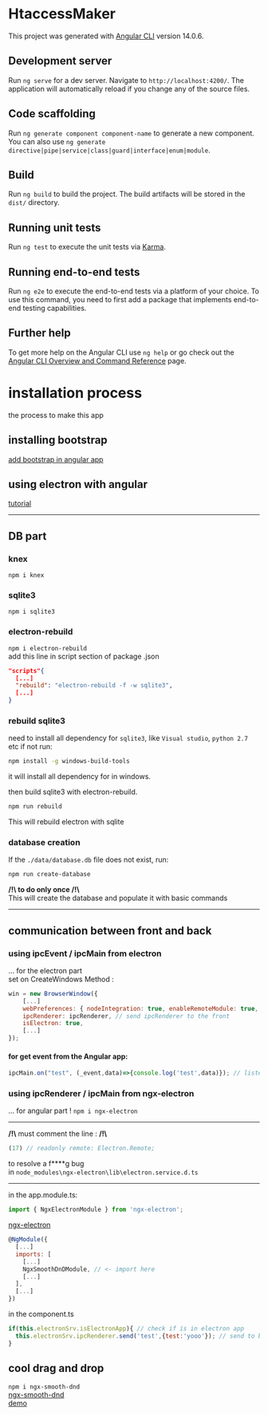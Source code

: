# HtaccessMaker

This project was generated with [Angular CLI](https://github.com/angular/angular-cli) version 14.0.6.

## Development server

Run `ng serve` for a dev server. Navigate to `http://localhost:4200/`. The application will automatically reload if you change any of the source files.

## Code scaffolding

Run `ng generate component component-name` to generate a new component. You can also use `ng generate directive|pipe|service|class|guard|interface|enum|module`.

## Build

Run `ng build` to build the project. The build artifacts will be stored in the `dist/` directory.

## Running unit tests

Run `ng test` to execute the unit tests via [Karma](https://karma-runner.github.io).

## Running end-to-end tests

Run `ng e2e` to execute the end-to-end tests via a platform of your choice. To use this command, you need to first add a package that implements end-to-end testing capabilities.

## Further help

To get more help on the Angular CLI use `ng help` or go check out the [Angular CLI Overview and Command Reference](https://angular.io/cli) page.




# installation process

the process to make this app

## installing bootstrap 

[add bootstrap in angular app](https://techincent.com/how-to-add-bootstrap-5-in-the-angular-application/)


## using electron with angular

[tutorial](https://pkief.medium.com/angular-desktop-apps-a9ce9e3574e8)

---
## DB part
### knex 

`npm i knex`


### sqlite3

`npm i sqlite3 `  

### electron-rebuild

`npm i electron-rebuild `  
add this line in script section of package .json  
```json
"scripts"{
  [...]
  "rebuild": "electron-rebuild -f -w sqlite3",
  [...]
}
```
### rebuild sqlite3
need to install all dependency for `sqlite3`, like `Visual studio`, `python 2.7` etc
if not run:
``` bash 
npm install -g windows-build-tools
```  
it will install all dependency for in windows.

then build sqlite3 with electron-rebuild.
``` bash 
npm run rebuild
```  
This will rebuild electron with sqlite
 

### database creation
If the `./data/database.db` file does not exist, run: 
```bash 
npm run create-database
```  
**/!\ to do only once /!\\**  
This will create the database and populate it with basic commands

----
## communication between front and back
### using ipcEvent / ipcMain  from electron
...  for the electron part  
set on CreateWindows Method : 
```js 
win = new BrowserWindow({
    [...]
    webPreferences: { nodeIntegration: true, enableRemoteModule: true, contextIsolation: false }, // Must be set !! or electronSrv.ipcRenderer will always null
    ipcRenderer: ipcRenderer, // send ipcRenderer to the front
    isElectron: true,
    [...]
});
```
#### for get event from the Angular app:  
```js
ipcMain.on("test", (_event,data)=>{console.log('test',data)}); // listen for 'test' event from the frontend
```
### using ipcRenderer / ipcMain  from ngx-electron
... for angular part !
`npm i ngx-electron` 

--- 
**/!\\**   must comment the line :  **/!\\** 
```ts
(17) // readonly remote: Electron.Remote;
```
to resolve a f****g bug   
in `node_modules\ngx-electron\lib\electron.service.d.ts`  

---

in the app.module.ts:  

```js
import { NgxElectronModule } from 'ngx-electron';
```
[ngx-electron](https://www.npmjs.com/package/ngx-electron)

```js
@NgModule({
  [...]
  imports: [
    [...]
    NgxSmoothDnDModule, // <- import here
    [...]
  ],
  [...]
})
```
in the component.ts
```js
if(this.electronSrv.isElectronApp){ // check if is in electron app
  this.electronSrv.ipcRenderer.send('test',{test:'yooo'}); // send to backend
}
```
## cool drag and drop 


`npm i ngx-smooth-dnd`  
[ngx-smooth-dnd](https://github.com/kutlugsahin/ngx-smooth-dnd)  
[demo](https://kutlugsahin.github.io/ngx-smooth-dnd/)  
